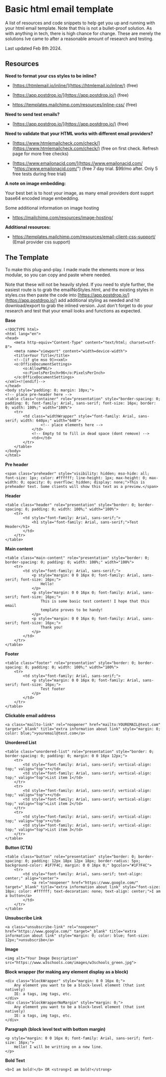 


# Basic html email template

A list of resources and code snippets to help get you up and running with your html email template.
Note that this is not a bullet-proof solution. As with anything in tech, there is high chance for change. These are merely the solutions Ive came to after a reasonable amount of research and testing.

Last updated Feb 8th 2024.

## Resources

**Need to format your css styles to be inline?**  

-   [https://htmlemail.io/inline/](https://htmlemail.io/inline/) (free)
    
-   [https://app.postdrop.io/](https://app.postdrop.io/) (free)  

- https://templates.mailchimp.com/resources/inline-css/ (free)

**Need to send test emails?**  

-   [https://app.postdrop.io/](https://app.postdrop.io/) (free)  

**Need to validate that your HTML works with different email providers?**  

-   [https://www.htmlemailcheck.com/check/](https://www.htmlemailcheck.com/check/) (free on first check. Refresh page for more free checks)  
    
-   [https://www.emailonacid.com/](https://www.emailonacid.com/ "https://www.emailonacid.com/") (free 7 day trial. $99/mo after. Only 5 free tests during free trial)  

**A note on image embedding:**

Your best bet is to host your image, as many email providers dont supprt base64 encoded image embedding.
 
Some additional information on image hosting
- https://mailchimp.com/resources/image-hosting/

**Additional resources:**  
- https://templates.mailchimp.com/resources/email-client-css-support/ (Email provider css support)


## The Template

To make this plug-and-play. I made made the elements more or less modular, so you can copy and paste where needed.

Note that these will not be heavily styled. If you need to style further, the easiest route is to grab the emailNoStyles.html, and the existing styles in styles.css then paste the code into [https://app.postdrop.io/](https://app.postdrop.io/) add additional styling as needed and hit download/export to grab the inlined version. Just don't forget to do your research and test that your email looks and functions as expected. 
  
**Base**
```
<!DOCTYPE html>
<html lang="en">
<head>
    <meta http-equiv="Content-Type" content="text/html; charset=utf-8">
    <meta name="viewport" content="width=device-width">
    <title>Your Title</title>
    <!--[if gte mso 9]><xml>
    <o:OfficeDocumentSettings>
        <o:AllowPNG/>
        <o:PixelsPerInch>96</o:PixelsPerInch>
    </o:OfficeDocumentSettings>
</xml><![endif]-->
</head>
<body style="padding: 0; margin: 10px;">
<!-- place pre-header here -->
<table class="container" role="presentation" style="border-spacing: 0; padding: 0; font-family: Arial, sans-serif; font-size: 16px; border: 0; width: 100%;" width="100%">
    <tr>
        <td class="widthWrapper" style="font-family: Arial, sans-serif; width: 640px;" width="640">
				<!-- place elements here -->
			</td>
			<!-- Empty td to fill in dead space (dont remove) -->
            <td></td>
		</tr>
	</table>
</body>
</html>
```

**Pre header**
```
<span class="preheader" style="visibility: hidden; mso-hide: all; font-size: 1px; color: #ffffff; line-height: 1px; max-height: 0; max-width: 0; opacity: 0; overflow: hidden; display: none;">This is preheader text. Some clients will show this text as a preview.</span>
```

**Header**
```
<table class="header" role="presentation" style="border: 0; border-spacing: 0; padding: 0; width: 100%;" width="100%">
    <tr>
        <td style="font-family: Arial, sans-serif;">
            <h1 style="font-family: Arial, sans-serif;">Test Header</h1>
        </td>
    </tr>
</table>
```

**Main content**
```
<table class="main-content" role="presentation" style="border: 0; border-spacing: 0; padding: 0; width: 100%;" width="100%">
    <tr>
        <td style="font-family: Arial, sans-serif;">
            <p style="margin: 0 0 16px 0; font-family: Arial, sans-serif; font-size: 16px;">
                Hello!
            </p>
            <p style="margin: 0 0 16px 0; font-family: Arial, sans-serif; font-size: 16px;">
                This is some basic test content! I hope that this email
                template proves to be handy!
            </p>
            <p style="margin: 0 0 16px 0; font-family: Arial, sans-serif; font-size: 16px;">
                Thank you!
            </p>
        </td>
    </tr>
</table>
```
**Footer**
```
<table class="footer" role="presentation" style="border: 0; border-spacing: 0; padding: 0; width: 100%;" width="100%">
    <tr>
        <td style="font-family: Arial, sans-serif;">
            <p style="margin: 0 0 16px 0; font-family: Arial, sans-serif; font-size: 16px;">
                Test footer
            </p>
        </td>
    </tr>
</table>
```

**Clickable email address**
```
<a class="mailto-link" rel="noopener" href="mailto:YOUREMAIL@test.com" target="_blank" title="extra information about link" style="margin: 0; color: blue;">youremail@test.com</a>
```

**Unordered List**
```
<table class="unordered-list" role="presentation" style="border: 0; border-spacing: 0; padding: 0; margin: 0 0 16px 12px;">
    <tr>
        <td style="font-family: Arial, sans-serif; vertical-align: top;" valign="top">•</td>
        <td style="font-family: Arial, sans-serif; vertical-align: top;" valign="top">List item 1</td>
    </tr>
    <tr>
        <td style="font-family: Arial, sans-serif; vertical-align: top;" valign="top">•</td>
        <td style="font-family: Arial, sans-serif; vertical-align: top;" valign="top">List item 2</td>
    </tr>
    <tr>
        <td style="font-family: Arial, sans-serif; vertical-align: top;" valign="top">•</td>
        <td style="font-family: Arial, sans-serif; vertical-align: top;" valign="top">List item 3</td>
    </tr>
</table>
```
**Button (CTA)**
```
<table class="button" role="presentation" style="border: 0; border-spacing: 0; padding: 12px 18px 12px 18px; border-radius: 5px; background-color: #1F7F4C; margin: 0 0 16px 0;" bgcolor="#1F7F4C">
    <tr>
        <td style="font-family: Arial, sans-serif; text-align: center;" align="center">
            <a rel="noopener" href="https://www.google.com/" target="_blank" title="extra information about link" style="font-size: 18px; color: #ffffff; text-decoration: none; text-align: center;">I am a button</a>
        </td>
    </tr>
</table>
```

**Unsubscribe Link**
```
<a class="unsubscribe-link" rel="noopener" href="https://www.google.com/" target="_blank" title="extra information about link" style="margin: 0; color: blue; font-size: 12px;">unsubscribe</a>
```
**Image**
```
<img alt="Your Image Description" src="https://www.w3schools.com/images/w3schools_green.jpg">
```

**Block wrapper (for making any element display as a block)**
```
<div class="blockWrapper" style="margin: 0 0 16px 0;">
    Any element you want to be a block-level element (that isnt natively)
    IE: a tags, img tags, etc.
</div>
<div class="blockWrapperNoMargin" style="margin: 0;">
    Any element you want to be a block-level element (that isnt natively)
    IE: a tags, img tags, etc.
</div>
```

**Paragraph (block level text with bottom margin)**
```
<p style="margin: 0 0 16px 0; font-family: Arial, sans-serif; font-size: 16px;">
    Hello! I will be writting on a new line.
</p>
```

**Bold Text**
```
<b>I am bold!</b> OR <strong>I am bold!</strong>
```
